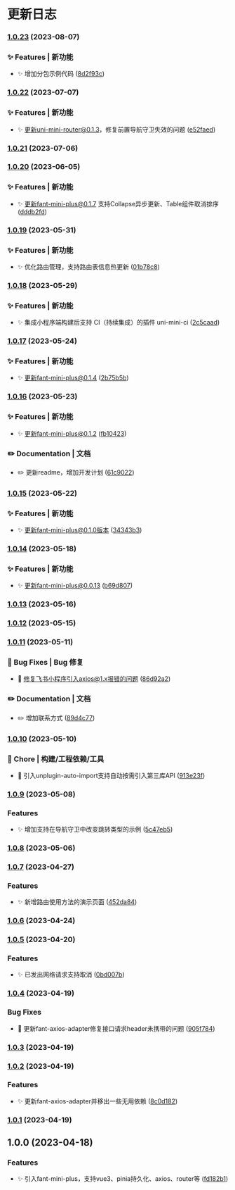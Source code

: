 # 更新日志 


### [1.0.23](https://gitee.com/fant-mini/uniapp-vue3-fant-ts/compare/v1.0.22...v1.0.23) (2023-08-07)


### ✨ Features | 新功能

* ✨ 增加分包示例代码 ([8d2f93c](https://gitee.com/fant-mini/uniapp-vue3-fant-ts/commit/8d2f93c80404a48abd3bffc057e20126cf06d05e))

### [1.0.22](https://gitee.com/fant-mini/uniapp-vue3-fant-ts/compare/v1.0.21...v1.0.22) (2023-07-07)


### ✨ Features | 新功能

* ✨ 更新uni-mini-router@0.1.3，修复前置导航守卫失效的问题 ([e52faed](https://gitee.com/fant-mini/uniapp-vue3-fant-ts/commit/e52faed8c3be49c5fd7f757549dc7ea510cecb7a))

### [1.0.21](https://gitee.com/fant-mini/uniapp-vue3-fant-ts/compare/v1.0.20...v1.0.21) (2023-07-06)

### [1.0.20](https://gitee.com/fant-mini/uniapp-vue3-fant-ts/compare/v1.0.19...v1.0.20) (2023-06-05)


### ✨ Features | 新功能

* ✨ 更新fant-mini-plus@0.1.7 支持Collapse异步更新、Table组件取消排序 ([dddb2fd](https://gitee.com/fant-mini/uniapp-vue3-fant-ts/commit/dddb2fd70d6cbf01fd0f36e45d589b2ad91af6d5))

### [1.0.19](https://gitee.com/fant-mini/uniapp-vue3-fant-ts/compare/v1.0.18...v1.0.19) (2023-05-31)


### ✨ Features | 新功能

* ✨ 优化路由管理，支持路由表信息热更新 ([01b78c8](https://gitee.com/fant-mini/uniapp-vue3-fant-ts/commit/01b78c8e2b3c5dd8500ee5d8cee099589bd659ff))

### [1.0.18](https://gitee.com/fant-mini/uniapp-vue3-fant-ts/compare/v1.0.17...v1.0.18) (2023-05-29)


### ✨ Features | 新功能

* ✨ 集成小程序端构建后支持 CI（持续集成）的插件 uni-mini-ci ([2c5caad](https://gitee.com/fant-mini/uniapp-vue3-fant-ts/commit/2c5caad7c0b9e6dab4d661808a21186f3bdbf7ec))

### [1.0.17](https://gitee.com/fant-mini/uniapp-vue3-fant-ts/compare/v1.0.16...v1.0.17) (2023-05-24)


### ✨ Features | 新功能

* ✨ 更新fant-mini-plus@0.1.4 ([2b75b5b](https://gitee.com/fant-mini/uniapp-vue3-fant-ts/commit/2b75b5bf5e72974203a108361b47aa9802c2efd3))

### [1.0.16](https://gitee.com/fant-mini/uniapp-vue3-fant-ts/compare/v1.0.15...v1.0.16) (2023-05-23)


### ✨ Features | 新功能

* ✨ 更新fant-mini-plus@0.1.2 ([fb10423](https://gitee.com/fant-mini/uniapp-vue3-fant-ts/commit/fb10423fe691a5dc5a57805cba318bfac7bc8e1c))


### ✏️ Documentation | 文档

* ✏️  更新readme，增加开发计划 ([61c9022](https://gitee.com/fant-mini/uniapp-vue3-fant-ts/commit/61c902255eceaa69eea4e32776ac1e26a0e74c4f))

### [1.0.15](https://gitee.com/fant-mini/uniapp-vue3-fant-ts/compare/v1.0.14...v1.0.15) (2023-05-22)


### ✨ Features | 新功能

* ✨ 更新fant-mini-plus@0.1.0版本 ([34343b3](https://gitee.com/fant-mini/uniapp-vue3-fant-ts/commit/34343b329d21f63021f80b526e05c6ba4c94a713))

### [1.0.14](https://gitee.com/fant-mini/uniapp-vue3-fant-ts/compare/v1.0.13...v1.0.14) (2023-05-18)


### ✨ Features | 新功能

* ✨ 更新fant-mini-plus@0.0.13 ([b69d807](https://gitee.com/fant-mini/uniapp-vue3-fant-ts/commit/b69d8077edeaf8d3f1bf52b2a9263ae9b58ba5ce))

### [1.0.13](https://gitee.com/fant-mini/uniapp-vue3-fant-ts/compare/v1.0.12...v1.0.13) (2023-05-16)

### [1.0.12](https://gitee.com/fant-mini/uniapp-vue3-fant-ts/compare/v1.0.11...v1.0.12) (2023-05-15)

### [1.0.11](https://gitee.com/fant-mini/uniapp-vue3-fant-ts/compare/v1.0.10...v1.0.11) (2023-05-11)


### 🐛 Bug Fixes | Bug 修复

* 🐛 修复飞书小程序引入axios@1.x报错的问题 ([86d92a2](https://gitee.com/fant-mini/uniapp-vue3-fant-ts/commit/86d92a2d321f6dcb8a647981821dd553094b1794))


### ✏️ Documentation | 文档

* ✏️  增加联系方式 ([89d4c77](https://gitee.com/fant-mini/uniapp-vue3-fant-ts/commit/89d4c775fb32522514b017b2222e845875a40637))

### [1.0.10](https://gitee.com/fant-mini/uniapp-vue3-fant-ts/compare/v1.0.9...v1.0.10) (2023-05-10)


### 🚀 Chore | 构建/工程依赖/工具

* 🚀 引入unplugin-auto-import支持自动按需引入第三库API ([913e23f](https://gitee.com/fant-mini/uniapp-vue3-fant-ts/commit/913e23f37dff0018ccbca6700a74d20b9651e851))

### [1.0.9](https://gitee.com/fant-mini/uniapp-vue3-fant-ts/compare/v1.0.8...v1.0.9) (2023-05-08)


### Features

* ✨ 增加支持在导航守卫中改变跳转类型的示例 ([5c47eb5](https://gitee.com/fant-mini/uniapp-vue3-fant-ts/commit/5c47eb5b9a38e1d4439614e50958638d4932849a))

### [1.0.8](https://gitee.com/fant-mini/uniapp-vue3-fant-ts/compare/v1.0.7...v1.0.8) (2023-05-06)

### [1.0.7](https://gitee.com/fant-mini/uniapp-vue3-fant-ts/compare/v1.0.6...v1.0.7) (2023-04-27)


### Features

* ✨ 新增路由使用方法的演示页面 ([452da84](https://gitee.com/fant-mini/uniapp-vue3-fant-ts/commit/452da84984afbe0e279900a3b900701f1f784405))

### [1.0.6](https://gitee.com/fant-mini/uniapp-vue3-fant-ts/compare/v1.0.5...v1.0.6) (2023-04-24)

### [1.0.5](https://gitee.com/fant-mini/uniapp-vue3-fant-ts/compare/v1.0.4...v1.0.5) (2023-04-20)


### Features

* ✨ 已发出网络请求支持取消 ([0bd007b](https://gitee.com/fant-mini/uniapp-vue3-fant-ts/commit/0bd007bd25a514b44584536ea53f45c9a33af359))

### [1.0.4](https://gitee.com/fant-mini/uniapp-vue3-fant-ts/compare/v1.0.3...v1.0.4) (2023-04-19)


### Bug Fixes

* 🐛 更新fant-axios-adapter修复接口请求header未携带的问题 ([905f784](https://gitee.com/fant-mini/uniapp-vue3-fant-ts/commit/905f7848f4e710a162e036695ae375300765d078))

### [1.0.3](https://gitee.com/fant-mini/uniapp-vue3-fant-ts/compare/v1.0.2...v1.0.3) (2023-04-19)

### [1.0.2](https://gitee.com/fant-mini/uniapp-vue3-fant-ts/compare/v1.0.1...v1.0.2) (2023-04-19)


### Features

* ✨ 更新fant-axios-adapter并移出一些无用依赖 ([8c0d182](https://gitee.com/fant-mini/uniapp-vue3-fant-ts/commit/8c0d182bebdbc3d8276503495a704c497d930265))

### [1.0.1](https://gitee.com/fant-mini/uniapp-vue3-fant-ts/compare/v1.0.0...v1.0.1) (2023-04-19)

## 1.0.0 (2023-04-18)


### Features

* ✨ 引入fant-mini-plus，支持vue3、pinia持久化、axios、router等 ([fd182b1](https://gitee.com/fant-mini/uniapp-vue3-fant-ts/commit/fd182b1433ec95c7b491036bd1ac0a700a81715f))
